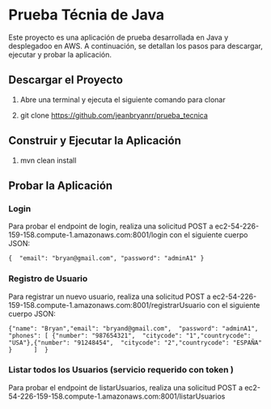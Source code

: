 Prueba Técnia de Java
==============

Este proyecto es una aplicación de prueba desarrollada en Java y desplegadoo en AWS. A continuación, se detallan los pasos para descargar, ejecutar y probar la aplicación.

Descargar el Proyecto
---------------------

1.  Abre una terminal y ejecuta el siguiente comando para clonar

2.  git clone https://github.com/jeanbryanrr/prueba_tecnica


Construir y Ejecutar la Aplicación
----------------------------------

1.  mvn clean install


Probar la Aplicación
--------------------

### Login

Para probar el endpoint de login, realiza una solicitud POST a ec2-54-226-159-158.compute-1.amazonaws.com:8001/login con el siguiente cuerpo JSON:

`{  "email": "bryan@gmail.com", "password": "adminA1" }`

### Registro de Usuario

Para registrar un nuevo usuario, realiza una solicitud POST a ec2-54-226-159-158.compute-1.amazonaws.com:8001/registrarUsuario con el siguiente cuerpo JSON:

`{"name": "Bryan","email": "bryand@gmail.com",  "password": "adminA1", "phones": [ {"number": "987654321",  "citycode": "1","countrycode": "USA"},{"number": "91248454",  "citycode": "2","countrycode": "ESPAÑA" }      ]  }`

### Listar todos los Usuarios (servicio requerido con token )

Para probar el endpoint de listarUsuarios, realiza una solicitud POST a ec2-54-226-159-158.compute-1.amazonaws.com:8001/listarUsuarios



